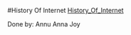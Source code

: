 #History Of Internet
[History_Of_Internet](http://sagaofinternet.eastus.azurecontainer.io/)

Done by:
Annu Anna Joy